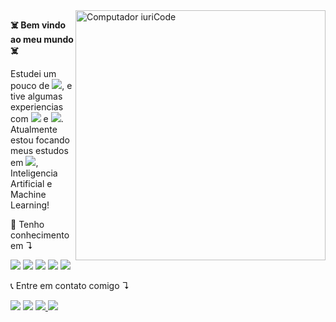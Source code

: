 <img src="https://www.pikpng.com/pngl/b/64-643987_what-is-artificial-intelligence-circle-clipart.png" min-width="400px" max-width="400px" width="400px" align="right" alt="Computador iuriCode">

<p align="left"> 
  <strong><bold>☠️ Bem vindo ao meu mundo ☠️<bold></strong>
  
  Estudei um pouco de <img src="https://img.shields.io/badge/-Java-black?logo=Java">, e tive algumas experiencias com <img src="https://img.shields.io/badge/-Spring%20Boot-black?logo=Spring%20Boot"> e <img src="https://img.shields.io/badge/-Spring-black?logo=Spring">. 
  Atualmente estou focando meus estudos em <img src="https://img.shields.io/badge/-Python-black?logo=Python">, Inteligencia Artificial e Machine Learning!
  
</p>

<p align="left">
  🚀 Tenho conhecimento em ↴

 
<img src="https://img.shields.io/badge/-Java-black?logo=Java"> <img src="https://img.shields.io/badge/-Python-black?logo=Python"> <img src="https://img.shields.io/badge/-C-black?logo=C"> <img src="https://img.shields.io/badge/-Git-black?logo=Git"> <img src="https://img.shields.io/badge/-Google Colab-black?logo=Google Colab"> 
</p>


<p align="left">
   📞 Entre em contato comigo ↴
</p>

<p align="left">
  <a href="https://mail.google.com/mail/u/henrico.developer@gmail.com" alt="Gmail">
  <img src="https://img.shields.io/badge/-Gmail-black?logo=Gmail" /></a>

  <a href="https://www.linkedin.com/in/henrico-nardelli-bela-806ab7103/" alt="Linkedin">
  <img src="https://img.shields.io/badge/-LinkedIn-black?logo=LinkedIn" /></a> 

  <a href="https://api.whatsapp.com/send?phone=5581999858081" alt="WhatsApp">
  <img src="https://img.shields.io/badge/-WhatsApp-black?logo=WhatsApp">

   <a href="https://www.instagram.com/henricobela/">
  <img src="https://img.shields.io/badge/-Instagram-black?logo=Instagram">
